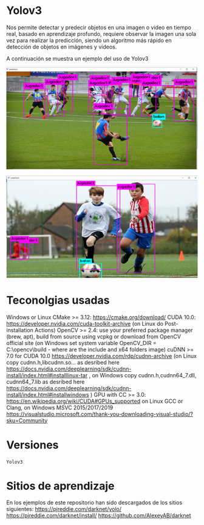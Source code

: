 # Yolov3

Nos permite detectar y predecir objetos en una imagen o video en tiempo real, basado en aprendizaje profundo, requiere observar la imagen una sola vez para realizar la predicción, siendo un algoritmo más rápido en detección de objetos en imágenes y videos.

A continuación se muestra un ejemplo del uso de Yolov3

[![Imagen 1](/readme_image/prediccion1.PNG)](readme_image/prediccion1.PNG)

[![Imagen 2](/readme_image/prediccion2.PNG)](readme_image/prediccion2.PNG)


# Teconolgias usadas
Windows or Linux
CMake >= 3.12: https://cmake.org/download/
CUDA 10.0: https://developer.nvidia.com/cuda-toolkit-archive (on Linux do Post-installation Actions)
OpenCV >= 2.4: use your preferred package manager (brew, apt), build from source using vcpkg or download from OpenCV official site (on Windows set system variable OpenCV_DIR = C:\opencv\build - where are the include and x64 folders image)
cuDNN >= 7.0 for CUDA 10.0 https://developer.nvidia.com/rdp/cudnn-archive (on Linux copy cudnn.h,libcudnn.so... as desribed here https://docs.nvidia.com/deeplearning/sdk/cudnn-install/index.html#installlinux-tar , on Windows copy cudnn.h,cudnn64_7.dll, cudnn64_7.lib as desribed here https://docs.nvidia.com/deeplearning/sdk/cudnn-install/index.html#installwindows )
GPU with CC >= 3.0: https://en.wikipedia.org/wiki/CUDA#GPUs_supported
on Linux GCC or Clang, on Windows MSVC 2015/2017/2019 https://visualstudio.microsoft.com/thank-you-downloading-visual-studio/?sku=Community


# Versiones

	Yolov3 

# Sitios de aprendizaje

En los ejemplos de este repositorio han sido descargados de los sitios siguientes:
https://pjreddie.com/darknet/yolo/
https://pjreddie.com/darknet/install/
https://github.com/AlexeyAB/darknet